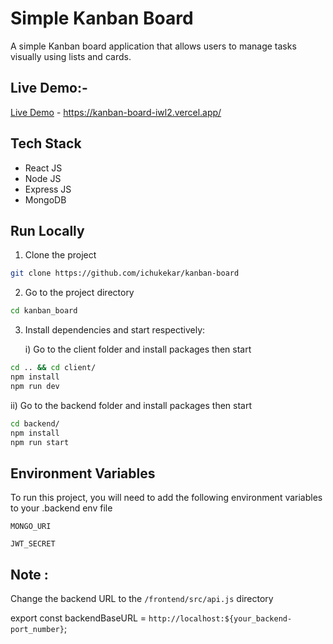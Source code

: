 # Simple Kanban Board

A simple Kanban board application that allows users to manage tasks visually using lists and cards.

## Live Demo:-

[Live Demo](https://kanban-board-iwl2.vercel.app/) - https://kanban-board-iwl2.vercel.app/

## Tech Stack

- React JS
- Node JS
- Express JS
- MongoDB

## Run Locally

1. Clone the project

```bash
git clone https://github.com/ichukekar/kanban-board
```

2. Go to the project directory

```bash
cd kanban_board
```

3. Install dependencies and start respectively:

   i) Go to the client folder and install packages then start

```bash
cd .. && cd client/
npm install
npm run dev
```

ii) Go to the backend folder and install packages then start

```bash
cd backend/
npm install
npm run start
```

## Environment Variables

To run this project, you will need to add the following environment variables to your .backend env file

`MONGO_URI`

`JWT_SECRET`

## Note :

Change the backend URL to the `/frontend/src/api.js` directory

export const backendBaseURL = `http://localhost:${your_backend-port_number}`;
